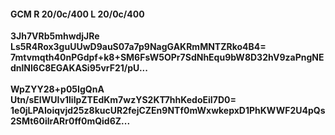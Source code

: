 #### GCM R 20/0c/400 L 20/0c/400
**3Jh7VRb5mhwdjJRe**<br/>**Ls5R4Rox3guUUwD9auS07a7p9NagGAKRmMNTZRko4B4=**<br/>**7mtvmqth40nPGdpf+k8+SM6FsW5OPr7SdNhEqu9bW8D32hV9zaPngNEdnlNl6C8EGAKASi95vrF21/pU...**<br/><br/>
**WpZYY28+p05IgQnA**<br/>**Utn/sEIWUIv1lilpZTEdKm7wzYS2KT7hhKedoEiI7D0=**<br/>**1e0jLPAIoiqvjd25z8kucUR2fejCZEn9NTf0mWxwkepxD1PhKWWF2U4pQs2SMt60ilrARr0ff0mQid6Z...**